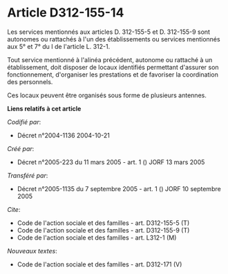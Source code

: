 # Article D312-155-14

Les services mentionnés aux articles D. 312-155-5 et D. 312-155-9 sont autonomes ou rattachés à l'un des établissements ou
services mentionnés aux 5° et 7° du I de l'article L. 312-1.

Tout service mentionné à l'alinéa précédent, autonome ou rattaché à un établissement, doit disposer de locaux identifiés
permettant d'assurer son fonctionnement, d'organiser les prestations et de favoriser la coordination des personnels.

Ces locaux peuvent être organisés sous forme de plusieurs antennes.

**Liens relatifs à cet article**

_Codifié par_:

  - Décret n°2004-1136 2004-10-21

_Créé par_:

  - Décret n°2005-223 du 11 mars 2005 - art. 1 () JORF 13 mars 2005

_Transféré par_:

  - Décret n°2005-1135 du 7 septembre 2005 - art. 1 () JORF 10 septembre 2005

_Cite_:

  - Code de l'action sociale et des familles - art. D312-155-5 (T)
  - Code de l'action sociale et des familles - art. D312-155-9 (T)
  - Code de l'action sociale et des familles - art. L312-1 (M)

_Nouveaux textes_:

  - Code de l'action sociale et des familles - art. D312-171 (V)
